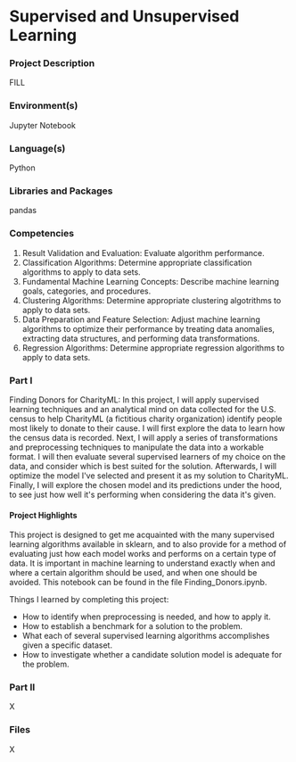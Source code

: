 # Supervised and Unsupervised Learning
### Project Description
FILL
### Environment(s)
Jupyter Notebook
### Language(s)
Python
### Libraries and Packages
pandas
### Competencies
1. Result Validation and Evaluation: Evaluate algorithm performance.
2. Classification Algorithms: Determine appropriate classification algorithms to apply to data sets.
3. Fundamental Machine Learning Concepts: Describe machine learning goals, categories, and procedures.
4. Clustering Algorithms: Determine appropriate clustering algotrithms to apply to data sets.
5. Data Preparation and Feature Selection: Adjust machine learning algorithms to optimize their performance by treating data anomalies, extracting data structures, and performing data transformations.
6. Regression Algorithms: Determine appropriate regression algorithms to apply to data sets.
### Part I
Finding Donors for CharityML: In this project, I will apply supervised learning techniques and an analytical mind on data collected for the U.S. census to help CharityML (a fictitious charity organization) identify people most likely to donate to their cause. I will first explore the data to learn how the census data is recorded. Next, I will apply a series of transformations and preprocessing techniques to manipulate the data into a workable format. I will then evaluate several supervised learners of my choice on the data, and consider which is best suited for the solution. Afterwards, I will optimize the model I've selected and present it as my solution to CharityML. Finally, I will explore the chosen model and its predictions under the hood, to see just how well it's performing when considering the data it's given.
#### Project Highlights
This project is designed to get me acquainted with the many supervised learning algorithms available in sklearn, and to also provide for a method of evaluating just how each model works and performs on a certain type of data. It is important in machine learning to understand exactly when and where a certain algorithm should be used, and when one should be avoided. This notebook can be found in the file Finding_Donors.ipynb.  
  
Things I learned by completing this project:
- How to identify when preprocessing is needed, and how to apply it.
- How to establish a benchmark for a solution to the problem.
- What each of several supervised learning algorithms accomplishes given a specific dataset.
- How to investigate whether a candidate solution model is adequate for the problem.
### Part II
X
### Files
X
